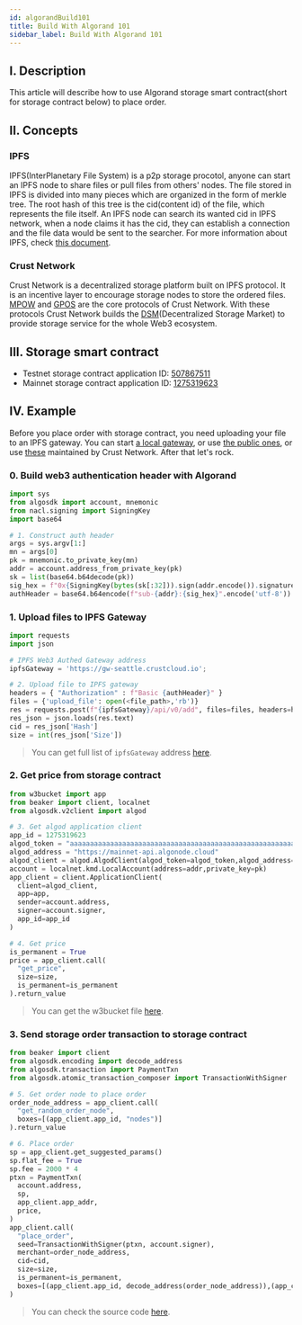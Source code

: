 ```yaml
---
id: algorandBuild101
title: Build With Algorand 101
sidebar_label: Build With Algorand 101
---
```


## I. Description

This article will describe how to use Algorand storage smart contract(short for storage contract below) to place order.

## II. Concepts

### IPFS
IPFS(InterPlanetary File System) is a p2p storage procotol, anyone can start an IPFS node to share files or pull files from others' nodes. The file stored in IPFS is divided into many pieces which are organized in the form of merkle tree. The root hash of this tree is the cid(content id) of the file, which represents the file itself. An IPFS node can search its wanted cid in IPFS network, when a node claims it has the cid, they can establish a connection and the file data would be sent to the searcher. For more information about IPFS, check [this document](https://docs.ipfs.tech/).

### Crust Network
Crust Network is a decentralized storage platform built on IPFS protocol. It is an incentive layer to encourage storage nodes to store the ordered files. [MPOW](crust-overview.md#mpow) and [GPOS](GPoS.md) are the core protocols of Crust Network. With these protocols Crust Network builds the [DSM](DSM.md)(Decentralized Storage Market) to provide storage service for the whole Web3 ecosystem.

## III. Storage smart contract

- Testnet storage contract application ID: [507867511](https://testnet.algoexplorer.io/application/507867511)
- Mainnet storage contract application ID: [1275319623](https://algoexplorer.io/application/1275319623)

## IV. Example

Before you place order with storage contract, you need uploading your file to an IPFS gateway. You can start [a local gateway](https://docs.ipfs.tech/install/ipfs-desktop/), or use [the public ones](https://docs.ipfs.tech/concepts/ipfs-gateway/#gateway-providers), or use [these](https://github.com/crustio/crust-apps/blob/041258d0aca109a8d5e24cdade0be351c3e57f73/packages/apps-config/src/ipfs-gateway-endpoints/index.ts) maintained by Crust Network. After that let's rock.

### 0. Build web3 authentication header with Algorand

```python
import sys
from algosdk import account, mnemonic
from nacl.signing import SigningKey
import base64

# 1. Construct auth header
args = sys.argv[1:]
mn = args[0]
pk = mnemonic.to_private_key(mn)
addr = account.address_from_private_key(pk)
sk = list(base64.b64decode(pk))
sig_hex = f"0x{SigningKey(bytes(sk[:32])).sign(addr.encode()).signature.hex()}"
authHeader = base64.b64encode(f"sub-{addr}:{sig_hex}".encode('utf-8')).decode('utf-8')
```

### 1. Upload files to IPFS Gateway

```python
import requests
import json

# IPFS Web3 Authed Gateway address
ipfsGateway = 'https://gw-seattle.crustcloud.io';

# 2. Upload file to IPFS gateway
headers = { "Authorization" : f"Basic {authHeader}" }
files = {'upload_file': open(<file_path>,'rb')}
res = requests.post(f"{ipfsGateway}/api/v0/add", files=files, headers=headers)
res_json = json.loads(res.text)
cid = res_json['Hash']
size = int(res_json['Size'])
```

> You can get full list of `ipfsGateway` address [here](https://github.com/crustio/crust-apps/blob/master/packages/apps-config/src/ipfs-gateway-endpoints/index.ts).

### 2. Get price from storage contract

```python
from w3bucket import app
from beaker import client, localnet
from algosdk.v2client import algod

# 3. Get algod application client
app_id = 1275319623
algod_token = "aaaaaaaaaaaaaaaaaaaaaaaaaaaaaaaaaaaaaaaaaaaaaaaaaaaaaaaaaaaaaaaa"
algod_address = "https://mainnet-api.algonode.cloud"
algod_client = algod.AlgodClient(algod_token=algod_token,algod_address=algod_address)
account = localnet.kmd.LocalAccount(address=addr,private_key=pk)
app_client = client.ApplicationClient(
  client=algod_client,
  app=app,
  sender=account.address,
  signer=account.signer,
  app_id=app_id
)

# 4. Get price
is_permanent = True
price = app_client.call(
  "get_price",
  size=size,
  is_permanent=is_permanent
).return_value
```

> You can get the w3bucket file [here](https://github.com/crustio/algorand-storage-contract/blob/main/contracts/w3bucket/w3bucket.py).

### 3. Send storage order transaction to storage contract

```python
from beaker import client
from algosdk.encoding import decode_address
from algosdk.transaction import PaymentTxn
from algosdk.atomic_transaction_composer import TransactionWithSigner

# 5. Get order node to place order
order_node_address = app_client.call(
  "get_random_order_node",
  boxes=[(app_client.app_id, "nodes")]
).return_value

# 6. Place order
sp = app_client.get_suggested_params()
sp.flat_fee = True
sp.fee = 2000 * 4
ptxn = PaymentTxn(
  account.address,
  sp,
  app_client.app_addr,
  price,
)
app_client.call(
  "place_order",
  seed=TransactionWithSigner(ptxn, account.signer),
  merchant=order_node_address,
  cid=cid,
  size=size,
  is_permanent=is_permanent,
  boxes=[(app_client.app_id, decode_address(order_node_address)),(app_client.app_id, "nodes")],
)
```

> You can check the source code [here](https://github.com/crustio/algorand-storage-contract/blob/main/scripts/storage_order_demo.py).